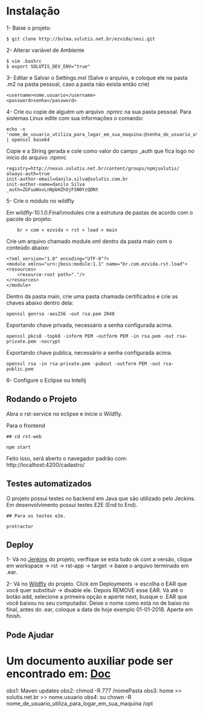 Instalação
==========

1- Baixe o projeto: 

```
$ git clone http://bulma.solutis.net.br/ezvida/sesi.git
```

2- Alterar variável de Ambiente

```
$ vim .bashrc
$ export SOLUTIS_DEV_ENV="true"
```

3- Editar e Salvar o Settings.mxl (Salve o arquivo, e coloque ele na pasta .m2 na pasta pessoal, caso a pasta não exista então crie)

```
<username>nome.usuario</username>
<password>senha</password>
```

4- Crie ou copie de alguém um arquivo .npmrc na sua pasta pessoal. Para sistemas Linux edite com sua informações o comando:

```
echo -n 'nome_de_usuario_utiliza_para_logar_em_sua_maquina:@senha_de_usuario_utiliza_para_logar_em_sua_maquina' | openssl base64
```

Copie e a String gerada e cole como valor do campo _auth que fica logo no inicio do arquivo .npmrc

```
registry=http://nexus.solutis.net.br/content/groups/npmjsolutis/
always-auth=true
init-author-email=danilo.silva@solutis.com.br
init-author-name=danilo Silva
_auth=ZGFuaWxvLnNpbHZhOjFSN0YzQDNt
```

5- Crie o módulo no wildfly

Em wildfly-10.1.0.Final\modules crie a estrutura de pastas de acordo com o pacote do projeto:
```
	br > com > ezvida > rst > load > main
```
Crie um arquivo chamado module.xml dentro da pasta main com o conteúdo abaixo:
```
<?xml version="1.0" encoding="UTF-8"?>
<module xmlns="urn:jboss:module:1.1" name="br.com.ezvida.rst.load">
<resources>
    <resource-root path="."/>
</resources>
</module>
```
Dentro da pasta main, crie uma pasta chamada certificados e crie as chaves abaixo dentro dela:

```
openssl genrsa -aes256 -out rsa.pem 2048
```

Exportando chave privada, necessário a senha configurada acima.

```
openssl pkcs8 -topk8 -inform PEM -outform PEM -in rsa.pem -out rsa-private.pem -nocrypt
```

Exportando chave publica, necessário a senha configurada acima.

```
openssl rsa -in rsa-private.pem -pubout -outform PEM -out rsa-public.pem
```

6- Configure o Eclipse ou Intellij

## Rodando o Projeto

Abra o rst-service no eclipse e inicie o Wildfly. 

Para o frontend

```
## cd rst-web

npm start
```

Feito isso, será aberto o navegador padrão com: http://localhost:4200/cadastro/

## Testes automatizados

O projeto possui testes no backend em Java que são utilizado pelo Jeckins. Em desenvolvimento possui testes E2E (End to End). 

```
## Para os testes e2e.

protractor
```

## Deploy

1- Vá no [Jenkins](http://jenkins.solutis.net.br/job/sesi%20rst/) do projeto, verifique se esta tudo ok com a versão, clique em workspace -> rst -> rst-app -> target -> baixe o arquivo terminado em .ear.

 2- Vá no [Wildfly](http://dev-wildfly.sesivivamais.com.br:9990/console/App.html#standalone-deployments) do projeto. Click em Deployments ->
escolha o EAR que você quer substituir -> disable ele. Depois REMOVE esse EAR. Vá até o botão add, selecione a primeira opção e aperte next, busque o .EAR que você baixou no seu computador.
Deixe o nome como está no de baixo no final, antes do .ear, coloque a data de hoje exemplo 01-01-2018. Aperte em finish.


## Pode Ajudar

# Um documento auxiliar pode ser encontrado em: [Doc](https://docs.google.com/document/d/12R7p-5y0QOlEIvBe_p0T0OIxLn0vWr3TmTSlKtlbcrE/edit?usp=sharing) 

obs1: Maven updates
obs2: chmod -R 777 /nomePasta 
obs3: home >> solutis.net.br >> nome.usuario
obs4: su chown -R nome_de_usuario_utiliza_para_logar_em_sua_maquina /opt


